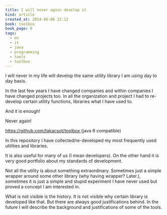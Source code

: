 ```yaml
---
title: I will never again develop it
kind: article
created_at: 2014-06-08 22:12
book: toolbox
book_page: 0
tags:
  - en
  - it
  - java
  - programming
  - tools
  - toolbox
---
```


I will never in my life will develop the same utility library I am using day to day basis.

In the last few years I have changed companies and within companies I have changed projects too. In all the organization and project I had to re-develop certain utility functions, libraries what I have used to. 

And it is enough!

Never again!

[https://github.com/takacsot/toolbox ](https://github.com/takacsot/toolbox)  (java 6 compatible)

In this repository I have collected/re-developed my most frequently used utilities and libraries.

It is also useful for many of us (I mean developers). On the other hand it is very good portfolio about my standards of development. 

Not all the utility is about something extraordinary. Sometimes just a simple wrapper around some other library (why having wrapper? Later.), sometimes it is just a simple and stupid experiment I have never used but proved a concept I am interested in.

What is not visible is the history. It is  not visible why certain library is developed like that. But there are always good justifications behind. In the future I will describe the background and justifications of some of the tools.
